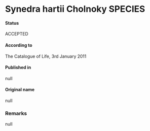 Synedra hartii Cholnoky SPECIES
=======

#### Status
ACCEPTED

#### According to
The Catalogue of Life, 3rd January 2011

#### Published in
null

#### Original name
null

### Remarks
null